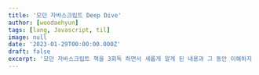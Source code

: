 ```yaml
---
title: '모던 자바스크립트 Deep Dive'
author: [woodaehyun]
tags: [lang, Javascript, til]
image: null
date: '2023-01-29T00:00:00.000Z'
draft: false
excerpt: '모던 자바스크립트 책을 3회독 하면서 새롭게 알게 된 내용과 그 동안 이해하지 못하고 넘어 갔던 내용들을 정리해 보려고 한다. 오늘은 자바스크립트의 역사와 변수에 대한 내용을 다뤘다.'
---
```

